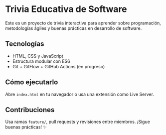 # Trivia Educativa de Software

Este es un proyecto de trivia interactiva para aprender sobre programación, metodologías ágiles y buenas prácticas en desarrollo de software.

## Tecnologías

- HTML, CSS y JavaScript
- Estructura modular con ES6
- Git + GitFlow + GitHub Actions (en progreso)

## Cómo ejecutarlo

Abre `index.html` en tu navegador o usa una extensión como Live Server.

## Contribuciones

Usa ramas `feature/`, pull requests y revisiones entre miembros. ¡Sigue buenas prácticas! ✨
